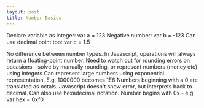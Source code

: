 ```yaml
---
layout: post
title: Number Basics
---
```


Declare variable as integer: var a = 123
Negative number: var b = -123
Can use decimal point too: var c = 1.5

No difference between number types.
In Javascript, operations will always return a floating-point number.
Need to watch out for rounding errors on occasions - solve by manually rounding, or represent numbers (money etc) using integers
Can represent large numbers using exponential representation. E.g, 1000000 becomes 1E6
Numbers beginning with a 0 are translated as octals. Javascript doesn't show error, but interprets back to decimal.
Can also use hexadecimal notation. Number begins with 0x - e.g. var hex = 0xf0